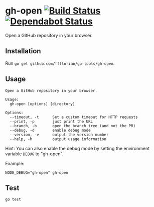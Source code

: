 # gh-open [![Build Status](https://action-badges.now.sh/ffflorian/go-tools)](https://github.com/ffflorian/go-tools/actions/) [![Dependabot Status](https://api.dependabot.com/badges/status?host=github&repo=ffflorian/go-tools)](https://dependabot.com)

Open a GitHub repository in your browser.

## Installation

Run `go get github.com/ffflorian/go-tools/gh-open`.

## Usage

```
Open a GitHub repository in your browser.

Usage:
  gh-open [options] [directory]

Options:
  --timeout, -t      Set a custom timeout for HTTP requests
  --print, -p        just print the URL
  --branch, -b       open the branch tree (and not the PR)
  --debug, -d        enable debug mode
  --version, -v      output the version number
  --help, -h         output usage information
```

Hint: You can also enable the debug mode by setting the environment variable `DEBUG` to "gh-open".

Example:

```
NODE_DEBUG="gh-open" gh-open
```

## Test

```
go test
```
